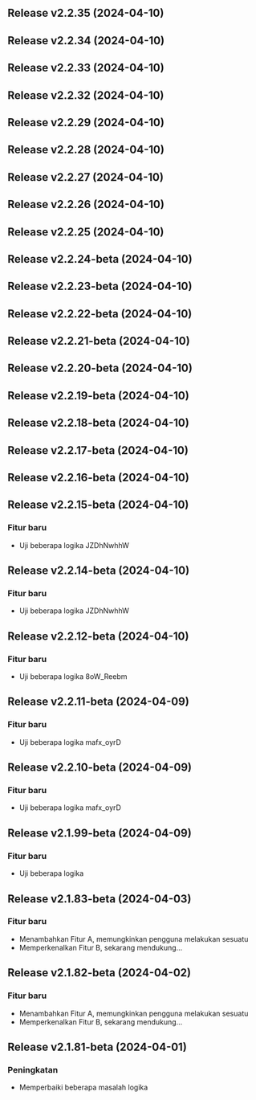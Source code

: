 ## Release v2.2.35 (2024-04-10)

## Release v2.2.34 (2024-04-10)

## Release v2.2.33 (2024-04-10)

## Release v2.2.32 (2024-04-10)

## Release v2.2.29 (2024-04-10)

## Release v2.2.28 (2024-04-10)

## Release v2.2.27 (2024-04-10)

## Release v2.2.26 (2024-04-10)

## Release v2.2.25 (2024-04-10)

## Release v2.2.24-beta (2024-04-10)

## Release v2.2.23-beta (2024-04-10)

## Release v2.2.22-beta (2024-04-10)

## Release v2.2.21-beta (2024-04-10)

## Release v2.2.20-beta (2024-04-10)

## Release v2.2.19-beta (2024-04-10)

## Release v2.2.18-beta (2024-04-10)

## Release v2.2.17-beta (2024-04-10)

## Release v2.2.16-beta (2024-04-10)

## Release v2.2.15-beta (2024-04-10)

### Fitur baru

- Uji beberapa logika JZDhNwhhW

## Release v2.2.14-beta (2024-04-10)

### Fitur baru

- Uji beberapa logika JZDhNwhhW

## Release v2.2.12-beta (2024-04-10)

### Fitur baru

- Uji beberapa logika 8oW_Reebm

## Release v2.2.11-beta (2024-04-09)

### Fitur baru

- Uji beberapa logika mafx_oyrD

## Release v2.2.10-beta (2024-04-09)

### Fitur baru

- Uji beberapa logika mafx_oyrD

## Release v2.1.99-beta (2024-04-09)

### Fitur baru

- Uji beberapa logika

## Release v2.1.83-beta (2024-04-03)

### Fitur baru

- Menambahkan Fitur A, memungkinkan pengguna melakukan sesuatu
- Memperkenalkan Fitur B, sekarang mendukung...

## Release v2.1.82-beta (2024-04-02)

### Fitur baru

- Menambahkan Fitur A, memungkinkan pengguna melakukan sesuatu
- Memperkenalkan Fitur B, sekarang mendukung...

## Release v2.1.81-beta (2024-04-01)

### Peningkatan

- Memperbaiki beberapa masalah logika
